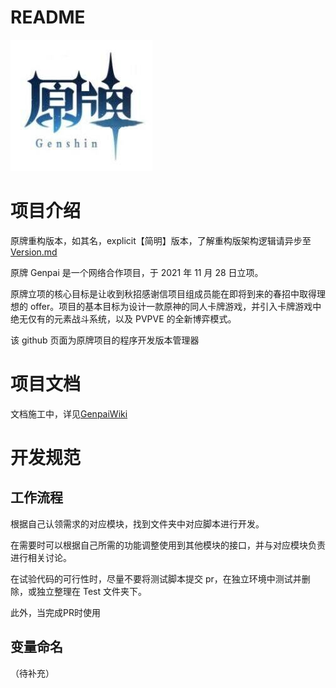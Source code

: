 ﻿# README

![原牌](genpai-ico.jpg)

# 项目介绍

原牌重构版本，如其名，explicit【简明】版本，了解重构版架构逻辑请异步至[Version.md](https://github.com/genpai-impact/genpai/blob/Explicit/VERSION.md)

原牌 Genpai 是一个网络合作项目，于 2021 年 11 月 28 日立项。

原牌立项的核心目标是让收到秋招感谢信项目组成员能在即将到来的春招中取得理想的 offer。项目的基本目标为设计一款原神的同人卡牌游戏，并引入卡牌游戏中绝无仅有的元素战斗系统，以及 PVPVE 的全新博弈模式。

该 github 页面为原牌项目的程序开发版本管理器
  
# 项目文档

文档施工中，详见[GenpaiWiki](https://genpai-impact.github.io/GenpaiWiki/)

# 开发规范

## 工作流程

根据自己认领需求的对应模块，找到文件夹中对应脚本进行开发。

在需要时可以根据自己所需的功能调整使用到其他模块的接口，并与对应模块负责进行相关讨论。

在试验代码的可行性时，尽量不要将测试脚本提交 pr，在独立环境中测试并删除，或独立整理在 Test 文件夹下。

此外，当完成PR时使用

## 变量命名

（待补充）
